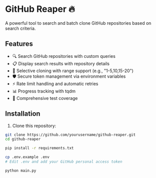 # GitHub Reaper 🔥

A powerful tool to search and batch clone GitHub repositories based on search criteria.

## Features

- 🔍 Search GitHub repositories with custom queries
- 📋 Display search results with repository details
- 🎯 Selective cloning with range support (e.g., "1-5,10,15-20")
- 🛡️ Secure token management via environment variables
- ⚡ Rate limit handling and automatic retries
- 📊 Progress tracking with tqdm
- 🧪 Comprehensive test coverage

## Installation

1. Clone this repository:
```bash
git clone https://github.com/yourusername/github-reaper.git
cd github-reaper
```

```bash
pip install -r requirements.txt
```

```bash
cp .env.example .env
# Edit .env and add your GitHub personal access token
```

```bash
python main.py
```

